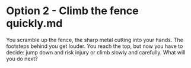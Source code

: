 # Option 2 - Climb the fence quickly.md

You scramble up the fence, the sharp metal cutting into your hands. The footsteps behind you get louder. You reach the top, but now you have to decide: jump down and risk injury or climb slowly and carefully.
What will you do next?
